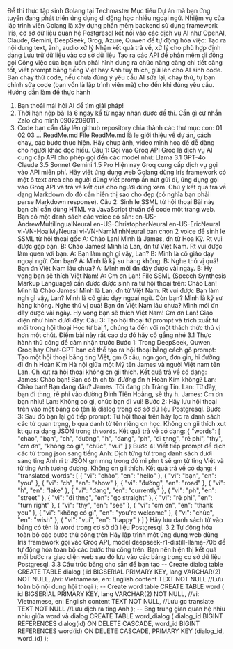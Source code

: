 Đề thi thực tập sinh Golang tại
Techmaster
Mục tiêu
Dự án mà bạn ứng tuyển đang phát triển ứng dụng di động học nhiều ngoại ngữ. Nhiệm vụ của lập
trình viên Golang là xây dựng phần mềm backend sử dụng framework Iris, cơ sở dữ liệu quan hệ
Postgresql kết nối vào các dịch vụ AI như OpenAI, Claude, Gemini, DeepSeek, Grog, Azure, Quwen
để tự động hóa việc:
Tạo ra nội dung text, ảnh, audio xử lý
Nhận kết quả trả về, xử lý cho phù hợp định dạng
Lưu trữ dữ liệu vào cơ sở dữ liệu
Tạo ra các API để phần mềm di động gọi
Công việc của bạn luôn phải hình dung ra chức năng càng chi tiết càng tốt, viết prompt bằng tiếng
Việt hay Anh tùy thích, gửi lên cho AI sinh code. Bạn chạy thử code, nếu chưa đúng ý yêu cầu AI
sửa lại, chạy thử, tự bạn chỉnh sửa code (bạn vốn là lập trình viên mà) cho đến khi đúng yêu cầu.
Hướng dẫn làm đề thực hành
1. Bạn thoải mái hỏi AI để tìm giải pháp!
2. Thời hạn nộp bài là 6 ngày kể từ ngày nhận được đề thi. Cần gì cứ nhắn Zalo cho mình
0902209011 .
3. Code bạn cần đẩy lên github repository chia thành các thư mục con:
01
02
03
...
ReadMe.md
File ReadMe.md là le giới thiệu về dự án, cách chạy, các bước thực hiện. Hãy chụp ảnh,
video minh họa để dễ dàng cho người khác đọc hiểu.
Câu 1: Gọi vào Groq API
Groq là dịch vụ AI cung cấp API cho phép gọi đến các model như:
Llama 3.1
GPT-4o
Claude 3.5 Sonnet
Gemini 1.5 Pro
Hiện nay Groq cung cấp dịch vụ gọi vào API miễn phí.
Hãy viết ứng dụng web Golang dùng Iris framework có một ô text area cho người dùng viết promp
ấn nút gửi đi, ứng dụng gọi vào Groq API và trả về kết quả cho người dùng xem. Chú ý kết quả trả
về dạng Markdown do đó cần hiển thị sao cho đẹp (có nghĩa bạn phải parse Markdown response).
Câu 2: Sinh le SSML từ hội thoại
Bài này bạn chỉ cần dùng HTML và JavaScript thuần để code một trang web. Bạn có một danh sách
các voice có sẵn:
en-US-AndrewMultilingualNeural
en-US-ChristopherNeural
en-US-EricNeural
vi-VN-HoaiMyNeural
vi-VN-NamMinhNeural
bạn chọn 2 voice để sinh le SSML từ hội thoại gốc
A: Chào Lan! Mình là James, đn từ Hoa Kỳ. Rt vui được gặp bạn.
B: Chào James! Mình là Lan, đn từ Việt Nam. Rt vui được làm quen với bạn.
A: Bạn làm ngh gì vậy, Lan?
B: Mình là cô giáo dạy ngoại ngữ. Còn bạn?
A: Mình là kỹ sư hàng không.
B: Nghe thú vị quá! Bạn đn Việt Nam lâu chưa?
A: Mình mới đn đây được vài ngày.
B: Hy vọng bạn sẽ thích Việt Nam!
A: Cm ơn Lan!
File SSML (Speech Synthesis Markup Language) cần được được sinh ra từ hội thoại trên:
<speak xml:lang="vi-VN"><voice name="en-US-AndrewMultilingualNeural">Chào Lan! Mình là
<voice name="vi-VN-HoaiMyNeural">Chào James! Mình là Lan, đn từ Việt Nam. Rt vui được
<voice name="en-US-AndrewMultilingualNeural">Bạn làm ngh gì vậy, Lan?</voice>
<voice name="vi-VN-HoaiMyNeural">Mình là cô giáo dạy ngoại ngữ. Còn bạn?</voice>
<voice name="en-US-AndrewMultilingualNeural">Mình là kỹ sư hàng không.</voice>
<voice name="vi-VN-HoaiMyNeural">Nghe thú vị quá! Bạn đn Việt Nam lâu chưa?</voice>
<voice name="en-US-AndrewMultilingualNeural">Mình mới đn đây được vài ngày.</voice>
<voice name="vi-VN-HoaiMyNeural">Hy vọng bạn sẽ thích Việt Nam!</voice>
<voice name="en-US-AndrewMultilingualNeural">Cm ơn Lan!</voice></speak>
Giao diện như hình dưới đây:
Câu 3: Tạo hội thoại từ prompt và trích xuất từ mới
trong hội thoại
Học từ bài 1, chúng ta đến với một thách thức thú vị hơn một chút. Điểm bài này rất cao do đó hãy
cố gắng nhé
3.1 Thực hành thủ công để cảm nhận trước
Bước 1: Trong DeepSeek, Quwen, Groq hay Chat-GPT bạn có thể tạo ra hội thoại bằng cách gõ
prompt:
Tạo một hội thoại bằng ting Việt, gm 6 câu, ngn gọn, đơn gin,
hi đường đi đn h Hoàn Kim Hà nội giữa một Mỹ tên James và
người Việt nam tên Lan. Ch xut ra hội thoại không cn gii thích.
Kết quả trả về có dạng:
James: Chào bạn! Bạn có th ch tôi đường đn h Hoàn Kim không?
Lan: Chào bạn! Bạn đang đâu?
James: Tôi đang ph Tràng Tin.
Lan: Từ đây, bạn đi thng, rẽ phi vào đường Đinh Tiên Hoàng, sẽ thy h.
James: Cm ơn bạn nhiu!
Lan: Không có gì, chúc bạn đi vui!
Bước 2: Hãy lưu hội thoại trên vào một bảng có tên là dialog trong cơ sở dữ liệu Postgresql.
Bước 3: Sau đó bạn lại gõ tiếp prompt:
Từ hội thoại trên hãy lọc ra danh sách các từ quan trọng,
b qua danh từ tên riêng cn học. Không cn gii thích xut
kt qu ra dạng JSON trong th `words`.
Kết quả trả về có dạng:
{
"words": [
"chào",
"bạn",
"ch",
"đường",
"h",
"đang",
"ph",
"đi thng",
"rẽ phi",
"thy",
"cm ơn",
"không có gì",
"chúc",
"vui"
]
}
Bước 4: Viết tiếp prompt để dịch các từ trong json sang tiếng Anh:
Dịch từng từ trong danh sách dưới sang ting Anh ri tr JSON
gm mng trong đó mi phn t sẽ gm từ ting Việt và từ
ting Anh tương đương. Không cn gii thích.
Kết quả trả về có dạng:
{
"translated_words": [
{ "vi": "chào", "en": "hello" },
{ "vi": "bạn", "en": "you" },
{ "vi": "ch", "en": "show" },
{ "vi": "đường", "en": "road" },
{ "vi": "h", "en": "lake" },
{ "vi": "đang", "en": "currently" },
{ "vi": "ph", "en": "street" },
{ "vi": "đi thng", "en": "go straight" },
{ "vi": "rẽ phi", "en": "turn right" },
{ "vi": "thy", "en": "see" },
{ "vi": "cm ơn", "en": "thank you" },
{ "vi": "không có gì", "en": "you're welcome" },
{ "vi": "chúc", "en": "wish" },
{ "vi": "vui", "en": "happy" }
]
}
Hãy lưu danh sách từ vào bảng có tên là word trong cơ sở dữ liệu Postgresql.
3.2 Tự động hóa toàn bộ các bước thủ công trên
Hãy lập trình một ứng dụng web dùng Iris framework gọi vào Groq API, model
deepseek-r1-distill-llama-70b để tự động hóa toàn bộ các bước thủ công trên.
Bạn nên hiện thị kết quả mỗi bước ra giao diện web sau đó lưu vào các bảng trong cơ sở dữ liệu
Postgresql.
3.3 Cấu trúc bảng cho sẵn để bạn tạo
-- Create dialog table
CREATE TABLE dialog (
id BIGSERIAL PRIMARY KEY,
lang VARCHAR(2) NOT NULL, //vi: Vietnamese, en: English
content TEXT NOT NULL //Lưu toàn bộ nội dung hội thoại
);
-- Create word table
CREATE TABLE word (
id BIGSERIAL PRIMARY KEY,
lang VARCHAR(2) NOT NULL, //vi: Vietnamese, en: English
content TEXT NOT NULL, //Lưu gc
translate TEXT NOT NULL //Lưu dịch ra ting Anh
);
-- Bng trung gian quan hệ nhiu nhiu giữa word và dialog
CREATE TABLE word_dialog (
dialog_id BIGINT REFERENCES dialog(id) ON DELETE CASCADE,
word_id BIGINT REFERENCES word(id) ON DELETE CASCADE,
PRIMARY KEY (dialog_id, word_id)
);

